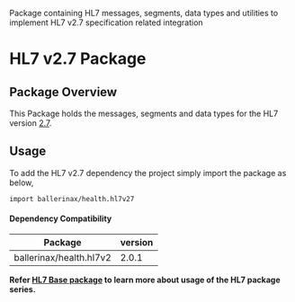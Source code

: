 Package containing HL7 messages, segments, data types and utilities to implement HL7 v2.7 specification related
integration

# HL7 v2.7 Package

## Package Overview

This Package holds the messages, segments and data types for the HL7 version [2.7](https://www.hl7.org/implement/standards/product_brief.cfm?product_id=146).

## Usage

To add the HL7 v2.7 dependency the project simply import the package as below,
```ballerina
import ballerinax/health.hl7v27
```

#### Dependency Compatibility

| Package                       | version |
|-------------------------------|---------|
| ballerinax/health.hl7v2       | 2.0.1   |

**Refer [HL7 Base package](https://central.ballerina.io/ballerinax/health.hl7v2) to learn more about usage of
the HL7 package series.**
